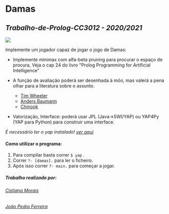 # **Damas**
## *Trabalho-de-Prolog-CC3012 - 2020/2021*

![](https://k.sinaimg.cn/n/sports/transform/20160221/XJpZ-fxprucs6305001.jpg/w570084.jpg)

Implemente um jogador capaz de jogar o jogo de Damas:

* Implemente minimax com alfa-beta pruning para procurar o espaço de procura, Veja o cap 24 do livro "Prolog Programming for Artificial Intelligence"

* A função de avaliação poderá ser desenhada à mõo, mas valerá a pena olhar para a literatura sobre o assunto.

  - [Tim Wheeler](http://tim.hibal.org/blog/playing-checkers-with-minimax/)
  - [Anders Baumann](http://andersbaumann.dk/checkers/checkersDoc.html) 
  - [Chinook](http://webdocs.cs.ualberta.ca/~chinook/databases/)

* Valorização, Interface: poderá usar JPL (Java->SWI/YAP) ou YAP4Py (YAP para Python) para construir uma interface.

*É necessário ter o yap instalado! [ver aqui](https://github.com/vscosta/yap-6.3)*

#### Como utilizar o programa:
1. Para compilar basta correr `$ yap` .
2. Correr `?- [damas].` para ler o ficheiro.
3. Após isso correr `?- main.` para começar a jogar.

##### Trabalho realizado por:
###### [Cistiana Morais](up201505454)
###### [João Pedro Ferreira](201404233)
